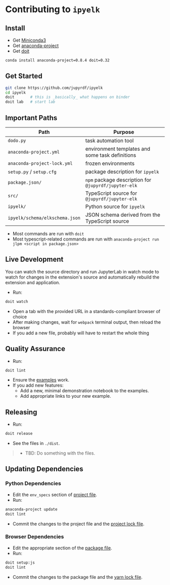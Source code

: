 # Contributing to `ipyelk`

## Install

- Get [Miniconda3](https://docs.conda.io/en/latest/miniconda.html)
- Get [anaconda-project](https://anaconda-project.readthedocs.io)
- Get [doit](https://pydoit.org)

```bash
conda install anaconda-project=0.8.4 doit=0.32
```

## Get Started

```bash
git clone https://github.com/jupyrdf/ipyelk
cd ipyelk
doit       # this is _basically_ what happens on binder
doit lab   # start lab
```

## Important Paths

| Path                           | Purpose                                              |
| ------------------------------ | ---------------------------------------------------- |
| `dodo.py`                      | task automation tool                                 |
| `anaconda-project.yml`         | environment templates and some task definitions      |
| `anaconda-project-lock.yml`    | frozen environments                                  |
| `setup.py` / `setup.cfg`       | package description for `ipyelk`                     |
| `package.json/`                | `npm` package description for `@jupyrdf/jupyter-elk` |
| `src/`                         | TypeScript source for `@jupyrdf/jupyter-elk`         |
| `ipyelk/`                      | Python source for `ipyelk`                           |
| `ipyelk/schema/elkschema.json` | JSON schema derived from the TypeScript source       |

- Most commands are run with `doit`
- Most typescript-related commands are run with
  `anaconda-project run jlpm <script in package.json>`

## Live Development

You can watch the source directory and run JupyterLab in watch mode to watch for changes
in the extension's source and automatically rebuild the extension and application.

- Run:

```bash
doit watch
```

- Open a tab with the provided URL in a standards-compliant browser of choice
- After making changes, wait for `webpack` terminal output, then reload the browser
- If you add a new file, probably will have to restart the whole thing

## Quality Assurance

- Run:

```bash
doit lint
```

- Ensure the [examples](./examples) work.
- If you add new features:
  - Add a new, minimal demonstration notebook to the examples.
  - Add appropriate links to your new example.

## Releasing

- Run:

```bash
doit release
```

- See the files in `./dist`.

> - TBD: Do something with the files.

## Updating Dependencies

### Python Dependencies

- Edit the `env_specs` section of [project file](./anaconda-project.yml).
- Run:

```bash
anaconda-project update
doit lint
```

- Commit the changes to the project file and the
  [project lock file](./anaconda-project-lock.yml).

### Browser Dependencies

- Edit the appropriate section of the [package file](./package.json).
- Run:

```bash
doit setup:js
doit lint
```

- Commit the changes to the package file and the [yarn lock file](./yarn.lock).
